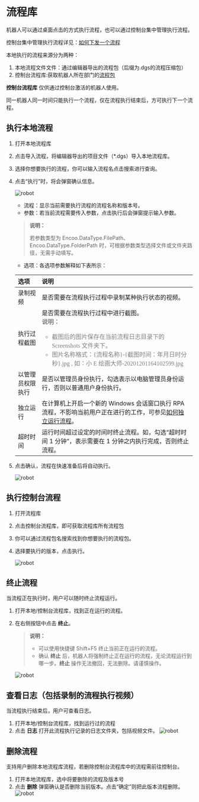 # 流程库

机器人可以通过桌面点击的方式执行流程，也可以通过控制台集中管理执行流程。

控制台集中管理执行流程详见：[如何下发一个流程](./../Console/workflow/manageworkflow.md)

本地执行的流程来源分为两种：

1. 本地流程文件文件：通过编辑器导出的流程包（后缀为.dgs的流程压缩包）
2. 控制台流程库:获取机器人所在部门的[流程包](./../Console/packages/aboutPackages.md)

**控制台流程库** 仅供通过控制台激活的机器人使用。

同一机器人同一时间只能执行一个流程，仅在流程执行结束后，方可执行下一个流程。

## 执行本地流程

1. 打开本地流程库
2. 点击导入流程，将编辑器导出的项目文件（*.dgs）导入本地流程库。
3. 选择你想要执行的流程，你可以输入流程名点击搜索进行查询。
4. 点击“执行”时，将会弹窗确认信息。

    ![robot](https://docimages.blob.core.chinacloudapi.cn/images/Robot/flowofexecution20201201.png)

    - 流程：显示当前需要执行流程的流程名称和版本号。
    - 参数：若当前流程需要传入参数，点击执行后会弹窗提示输入参数。
    > **说明：**
    >
    > 若参数类型为 Encoo.DataType.FilePath、Encoo.DataType.FolderPath 时，可根据参数类型选择文件或文件夹路径，无需手动填写。
    - 选项：各选项参数解释如下表所示：

    |  选项    |说明      |
    | :---- | :---- |
    |   录制视频   |是否需要在流程执行过程中录制某种执行状态的视频。|
    |   执行过程截图   |是否需要在流程执行过程中进行截图。<br> <font color="grey" size="3" face="楷体"> **说明：** <br>  <ul> <li> 截图后的图片保存在当前流程日志目录下的 Screenshots 文件夹下。</li> <li> 图片名称格式：{流程名称}-{截图时间：年月日时分秒}.jpg , 如：小 E 绘画大师-20201201164102599.jpg </li> </ul> </font>  |
    |   以管理员权限执行   |是否以管理员身份执行，勾选表示以电脑管理员身份运行，否则以普通用户身份执行。      |
    |独立运行|在计算机上开启一个新的 Windows 会话窗口执行 RPA 流程，不影响当前用户正在进行的工作，可参见[如何独立运行流程](../BestPractices/RunAlone.md)。|
    |   超时时间   | 运行时间超过设定的时间时终止流程。如，勾选“超时时间 1 分钟”，表示需要在 1 分钟之内执行完成，否则终止流程。|   

5. 点击确认，流程在快速准备后将自动执行。

    ![robot](https://docimages.blob.core.chinacloudapi.cn/images/Robot/running20210914.png)

## 执行控制台流程

1. 打开流程库
2. 点击控制台流程库，即可获取流程库所有流程包
3. 你可以通过流程包名搜索找到你想要执行的流程包。
4. 选择要执行的版本，点击执行。

    ![robot](https://docimages.blob.core.chinacloudapi.cn/images/Robot/robotprocessconsole20210914.png)

## 终止流程

当流程正在执行时，用户可以随时终止流程运行。

1. 打开本地/控制台流程库，找到正在运行的流程。
2. 在右侧按钮中点击 **终止**。
   > **说明：**
   >
   > - 可以使用快捷键 Shift+F5 终止当前正在运行的流程。
   > - 确认 **终止** 后，机器人将强制终止正在运行的流程，无论流程运行到哪一步。**终止** 操作无法撤回，无法删除。请谨慎操作。

    ![robot](https://docimages.blob.core.chinacloudapi.cn/images/Robot/stopprocess20210914.png)

## 查看日志（包括录制的流程执行视频）

当流程执行结束后，用户可查看日志。

1. 打开本地/控制台流程库，找到运行过的流程
2. 点击 **日志** 打开此流程执行记录的日志文件夹，包括视频文件。
    ![robot](https://docimages.blob.core.chinacloudapi.cn/images/Robot/Robot-Process-Log-0.png)

## 删除流程

支持用户删除本地流程库流程，若删除控制台流程库中的流程需前往控制台。

1. 打开本地流程库，选中将要删除的流程及版本号
2. 点击 **删除** 弹窗确认是否删除当前版本。点击“确定”则把此版本流程删除。
    ![robot](https://docimages.blob.core.chinacloudapi.cn/images/Robot/robot-deleteflow-1.png)
